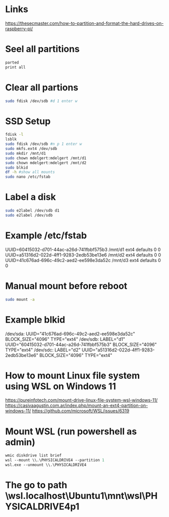 # Links
https://thesecmaster.com/how-to-partition-and-format-the-hard-drives-on-raspberry-pi/

# Seel all partitions
```bash
parted
print all
```

# Clear all partions
```bash
sudo fdisk /dev/sdb #d 1 enter w
```

# SSD Setup
```bash
fdisk -l
lsblk
sudo fdisk /dev/sdb #n p 1 enter w
sudo mkfs.ext4 /dev/sdb
sudo mkdir /mnt/d1
sudo chown mdelgert:mdelgert /mnt/d1
sudo chown mdelgert:mdelgert /mnt/d2
sudo blkid
df -h #show all mounts
sudo nano /etc/fstab
```

# Label a disk
```bash
sudo e2label /dev/sdb d1
sudo e2label /dev/sdb
```

# Example /etc/fstab
UUID=60415032-d701-44ac-a26d-741fbbf575b3 /mnt/d1 ext4 defaults 0 0
UUID=a51316d2-022d-4ff1-9283-2edb53be13e6 /mnt/d2 ext4 defaults 0 0
UUID=41c676ad-696c-49c2-aed2-ee598e3da52c /mnt/d3 ext4 defaults 0 0

# Manual mount before reboot
```bash
sudo mount -a
```

# Example blkid
/dev/sda: UUID="41c676ad-696c-49c2-aed2-ee598e3da52c" BLOCK_SIZE="4096" TYPE="ext4"
/dev/sdb: LABEL="d1" UUID="60415032-d701-44ac-a26d-741fbbf575b3" BLOCK_SIZE="4096" TYPE="ext4"
/dev/sdc: LABEL="d2" UUID="a51316d2-022d-4ff1-9283-2edb53be13e6" BLOCK_SIZE="4096" TYPE="ext4"

# How to mount Linux file system using WSL on Windows 11
https://pureinfotech.com/mount-drive-linux-file-system-wsl-windows-11/
https://casivaagustin.com.ar/index.php/mount-an-ext4-partition-on-windows-11/
https://github.com/microsoft/WSL/issues/6319

# Mount WSL (run powershell as admin)
```ps
wmic diskdrive list brief
wsl --mount \\.\PHYSICALDRIVE4 --partition 1
wsl.exe --unmount \\.\PHYSICALDRIVE4
```

# The go to path \\wsl.localhost\Ubuntu1\mnt\wsl\PHYSICALDRIVE4p1
